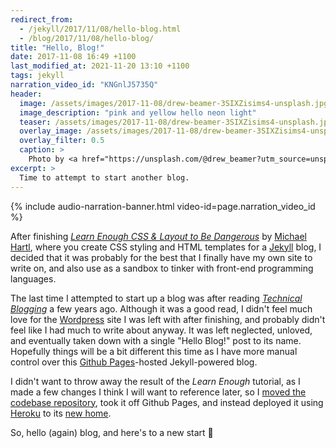 ```yaml
---
redirect_from:
  - /jekyll/2017/11/08/hello-blog.html
  - /blog/2017/11/08/hello-blog/
title: "Hello, Blog!"
date: 2017-11-08 16:49 +1100
last_modified_at: 2021-11-20 13:10 +1100
tags: jekyll
narration_video_id: "KNGnlJ5735Q"
header:
  image: /assets/images/2017-11-08/drew-beamer-3SIXZisims4-unsplash.jpg
  image_description: "pink and yellow hello neon light"
  teaser: /assets/images/2017-11-08/drew-beamer-3SIXZisims4-unsplash.jpg
  overlay_image: /assets/images/2017-11-08/drew-beamer-3SIXZisims4-unsplash.jpg
  overlay_filter: 0.5
  caption: >
    Photo by <a href="https://unsplash.com/@drew_beamer?utm_source=unsplash&utm_medium=referral&utm_content=creditCopyText">Drew Beamer</a> on <a href="https://unsplash.com/s/photos/hello?utm_source=unsplash&utm_medium=referral&utm_content=creditCopyText">Unsplash</a>
excerpt: >
  Time to attempt to start another blog.
---
```


{% include audio-narration-banner.html video-id=page.narration_video_id %}

After finishing [_Learn Enough CSS & Layout to Be Dangerous_][learn-enough-css]
by [Michael Hartl][mhartl], where you create CSS styling and HTML templates for
a [Jekyll][jekyll] blog, I decided that it was probably for the best that I
finally have my own site to write on, and also use as a sandbox to tinker
with front-end programming languages.

The last time I attempted to start up a blog was after reading
[_Technical Blogging_][technical-blogging] a few years ago. Although it was
a good read, I didn't feel much love for the [Wordpress][wordpress] site I was
left with after finishing, and probably didn't feel like I had much to write
about anyway. It was left neglected, unloved, and eventually taken down with a
single "Hello Blog!" post to its name. Hopefully things will be a bit different
this time as I have more manual control over this
[Github Pages][github-pages]-hosted Jekyll-powered blog.

I didn't want to throw away the result of the _Learn Enough_ tutorial,
as I made a few changes I think I will want to reference later, so I
[moved the codebase repository][learn-enough-css-repo], took it off
Github Pages, and instead deployed it using [Heroku][heroku] to its
[new home][learn-enough-css-heroku].

So, hello (again) blog, and here's to a new start :beers:

[github-pages]: https://pages.github.com/
[heroku]: https://www.heroku.com/
[jekyll]: https://github.com/jekyll/jekyll
[learn-enough-css]: https://www.learnenough.com/css-and-layout-tutorial
[learn-enough-css-repo]: https://github.com/paulfioravanti/learn_enough_css
[learn-enough-css-heroku]: http://learn-enough-css.herokuapp.com/
[mhartl]: https://twitter.com/mhartl
[technical-blogging]: https://pragprog.com/titles/actb2/
[wordpress]: https://wordpress.com/
